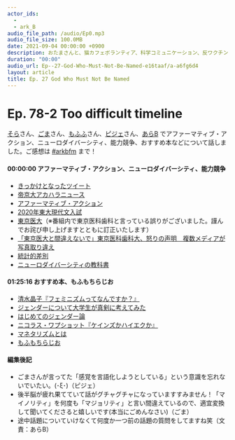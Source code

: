```yaml
---
actor_ids:
  - 
  - ark_B
audio_file_path: /audio/Ep0.mp3
audio_file_size: 100.0MB
date: 2021-09-04 00:00:00 +0900
description: おたまさんと、猫カフェボランティア、科学コミュニケーション、反ワクチン監視、ドラえもん、絶滅動物は蘇らせるべきか、ミッドサマー、保護猫のススメなどについて話しました。
duration: "00:00"
audio_url: Ep--27-God-Who-Must-Not-Be-Named-e16taaf/a-a6fg6d4
layout: article
title: Ep. 27 God Who Must Not Be Named
---
```


# Ep. 78-2 Too difficult timeline

[](https://twitter.com/kurptoon)

[そら](https://twitter.com/kurptoon)さん、[ごま](https://twitter.com/SesameElegy)さん、[もふふ](https://twitter.com/mof_mmm)さん、[ピジェ](https://twitter.com/xiPJ)さん、[あらB](https://twitter.com/ark_B) でアファーマティブ・アクション、ニューロダイバーシティ、能力競争、おすすめ本などについて話しました。ご感想は [#arkbfm](https://bit.ly/3U8PSEH) まで！

#### 00:00:00 アファーマティブ・アクション、ニューロダイバーシティ、能力競争

* [きっかけとなったツイート](https://bit.ly/3hQa1lh)
* [帝京大アカハラニュース](https://bit.ly/3WI6R1N)
* [アファーマティブ・アクション](https://bit.ly/3I3iOLt)
* [2020年東大現代文入試](https://bit.ly/3veNfGS)
* [東京医大](https://bit.ly/3jtzEJl)（※番組内で東京医科歯科と言っている誤りがございました。謹んでお詫び申し上げますとともに訂正いたします）
* [「東京医大と間違えないで」東京医科歯科大、怒りの声明　複数メディアが写真取り違え](https://bit.ly/3jtxuJy)
* [統計的差別](https://bit.ly/3FUENS3)
* [ニューロダイバーシティの教科書](https://amzn.to/3YS9Eas)

#### 01:25:16 おすすめ本、もふもちらじお

* [清水晶子『フェミニズムってなんですか？』](https://amzn.to/3WEb1rm)
* [ジェンダーについて大学生が真剣に考えてみた](https://amzn.to/3YQ5cZV)
* [はじめてのジェンダー論](https://amzn.to/3FY4PnH)
* [ニコラス・ワプショット『ケインズかハイエクか』](https://amzn.to/3X1vXcn)
* [マネタリズムとは](https://bit.ly/3Wsfn5h)
* [もふもちらじお](https://www.youtube.com/channel/UCcmQnC32-XLb2jzufgwPIAg)

#### 編集後記

* ごまさんが言ってた「感覚を言語化しようとしている」という意識を忘れないでいたい。(･ξ･)（ピジェ）
* 後半脳が疲れ果てていて話がグチャグチャになっていますすみません！「マイノリティ」を何度も「マジョリティ」と言い間違えているので、適宜変換して聞いてくださると嬉しいです(本当にごめんなさい)（ごま）
* 途中話題についていけなくて何度か一つ前の話題の質問をしてますね笑（文責：あらB）